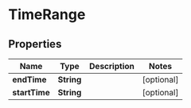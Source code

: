 
# TimeRange

## Properties
Name | Type | Description | Notes
------------ | ------------- | ------------- | -------------
**endTime** | **String** |  |  [optional]
**startTime** | **String** |  |  [optional]



